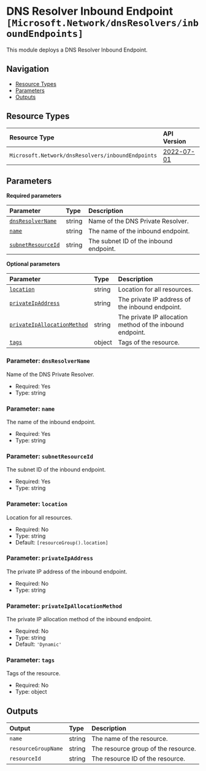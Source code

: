 # DNS Resolver Inbound Endpoint `[Microsoft.Network/dnsResolvers/inboundEndpoints]`

This module deploys a DNS Resolver Inbound Endpoint.

## Navigation

- [Resource Types](#Resource-Types)
- [Parameters](#Parameters)
- [Outputs](#Outputs)

## Resource Types

| Resource Type | API Version |
| :-- | :-- |
| `Microsoft.Network/dnsResolvers/inboundEndpoints` | [2022-07-01](https://learn.microsoft.com/en-us/azure/templates/Microsoft.Network/2022-07-01/dnsResolvers/inboundEndpoints) |

## Parameters

**Required parameters**

| Parameter | Type | Description |
| :-- | :-- | :-- |
| [`dnsResolverName`](#parameter-dnsresolvername) | string | Name of the DNS Private Resolver. |
| [`name`](#parameter-name) | string | The name of the inbound endpoint. |
| [`subnetResourceId`](#parameter-subnetresourceid) | string | The subnet ID of the inbound endpoint. |

**Optional parameters**

| Parameter | Type | Description |
| :-- | :-- | :-- |
| [`location`](#parameter-location) | string | Location for all resources. |
| [`privateIpAddress`](#parameter-privateipaddress) | string | The private IP address of the inbound endpoint. |
| [`privateIpAllocationMethod`](#parameter-privateipallocationmethod) | string | The private IP allocation method of the inbound endpoint. |
| [`tags`](#parameter-tags) | object | Tags of the resource. |

### Parameter: `dnsResolverName`

Name of the DNS Private Resolver.

- Required: Yes
- Type: string

### Parameter: `name`

The name of the inbound endpoint.

- Required: Yes
- Type: string

### Parameter: `subnetResourceId`

The subnet ID of the inbound endpoint.

- Required: Yes
- Type: string

### Parameter: `location`

Location for all resources.

- Required: No
- Type: string
- Default: `[resourceGroup().location]`

### Parameter: `privateIpAddress`

The private IP address of the inbound endpoint.

- Required: No
- Type: string

### Parameter: `privateIpAllocationMethod`

The private IP allocation method of the inbound endpoint.

- Required: No
- Type: string
- Default: `'Dynamic'`

### Parameter: `tags`

Tags of the resource.

- Required: No
- Type: object

## Outputs

| Output | Type | Description |
| :-- | :-- | :-- |
| `name` | string | The name of the resource. |
| `resourceGroupName` | string | The resource group of the resource. |
| `resourceId` | string | The resource ID of the resource. |
